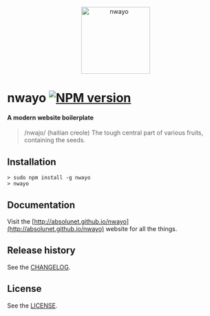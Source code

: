 <p align="center">
	<a href="http://absolunet.github.io/nwayo">
		<img src="http://absolunet.github.io/nwayo/assets/logo-nwayo.svg" width="160" height="155" alt="nwayo">
	</a>
</p>

# nwayo [![NPM version][npm-image]][npm-url]
#### A modern website boilerplate
> /nwajo/ (haitian creole) The tough central part of various fruits, containing the seeds.

## Installation
```
> sudo npm install -g nwayo
> nwayo
```

## Documentation
Visit the [http://absolunet.github.io/nwayo](http://absolunet.github.io/nwayo) website for all the things.
## Release history
See the [CHANGELOG](https://github.com/absolunet/nwayo/blob/master/CHANGELOG.md).

## License 
See the [LICENSE](https://github.com/absolunet/nwayo/blob/master/LICENSE.md).


[npm-url]: https://npmjs.org/package/nwayo
[npm-image]: http://img.shields.io/npm/v/nwayo.svg